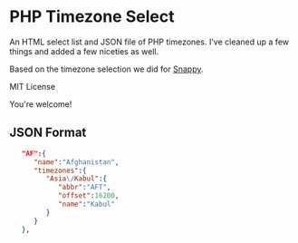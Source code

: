 PHP Timezone Select
===================

An HTML select list and JSON file of PHP timezones. I've cleaned up a few things and added a few niceties as well.

Based on the timezone selection we did for [Snappy](http://www.besnappy.com).

MIT License

You're welcome!

## JSON Format
```json
   "AF":{
      "name":"Afghanistan",
      "timezones":{
         "Asia\/Kabul":{
            "abbr":"AFT",
            "offset":16200,
            "name":"Kabul"
         }
      }
   },
```

